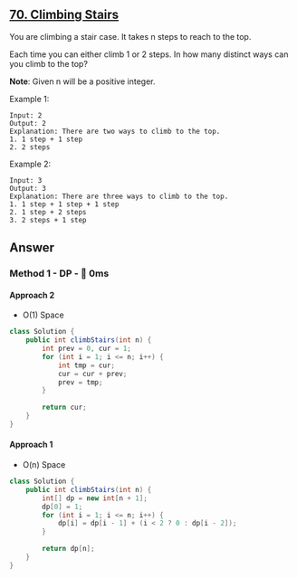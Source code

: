 ## [70. Climbing Stairs](https://leetcode.com/problems/climbing-stairs/)

You are climbing a stair case. It takes n steps to reach to the top.

Each time you can either climb 1 or 2 steps. In how many distinct ways can you climb to the top?

**Note**: Given n will be a positive integer.

Example 1:
```
Input: 2
Output: 2
Explanation: There are two ways to climb to the top.
1. 1 step + 1 step
2. 2 steps
```
Example 2:
```
Input: 3
Output: 3
Explanation: There are three ways to climb to the top.
1. 1 step + 1 step + 1 step
2. 1 step + 2 steps
3. 2 steps + 1 step
```

## Answer
### Method 1 - DP - :rocket: 0ms
#### Approach 2
- O(1) Space
```java
class Solution {
    public int climbStairs(int n) {
        int prev = 0, cur = 1;
        for (int i = 1; i <= n; i++) {
            int tmp = cur;
            cur = cur + prev;
            prev = tmp;
        }
        
        return cur;
    }
}
```
#### Approach 1
- O(n) Space
```java
class Solution {
    public int climbStairs(int n) {
        int[] dp = new int[n + 1];
        dp[0] = 1;
        for (int i = 1; i <= n; i++) {
            dp[i] = dp[i - 1] + (i < 2 ? 0 : dp[i - 2]);
        }
        
        return dp[n];
    }
}
```
